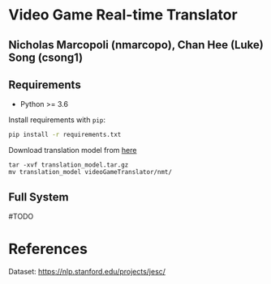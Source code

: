 # Video Game Real-time Translator
## Nicholas Marcopoli (nmarcopo), Chan Hee (Luke) Song (csong1)

## Requirements

- Python >= 3.6

Install requirements with `pip`:

```bash
pip install -r requirements.txt
```

Download translation model from 
[here](https://drive.google.com/file/d/1BtgfuH9MvbE3Fd4s-t6cgKTFwgAw4vHb/view?usp=sharing)

```
tar -xvf translation_model.tar.gz
mv translation_model videoGameTranslator/nmt/
```
 


## Full System

#TODO



# References

Dataset: https://nlp.stanford.edu/projects/jesc/